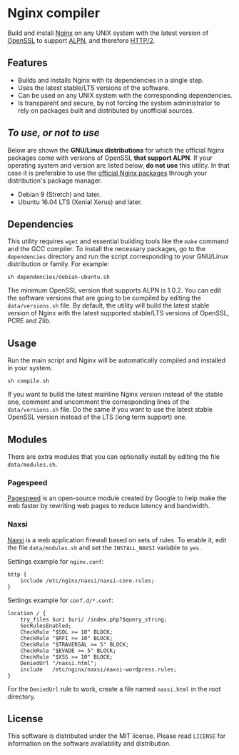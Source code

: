 # Nginx compiler

Build and install [Nginx](https://nginx.org) on any UNIX system with the latest version of [OpenSSL](https://www.openssl.org/) to support [ALPN](https://en.wikipedia.org/wiki/Application-Layer_Protocol_Negotiation), and therefore [HTTP/2](https://en.wikipedia.org/wiki/HTTP/2).

## Features
* Builds and installs Nginx with its dependencies in a single step.
* Uses the latest stable/LTS versions of the software.
* Can be used on any UNIX system with the corresponding dependencies.
* Is transparent and secure, by not forcing the system administrator to rely on packages built and distributed by unofficial sources.

## *To use, or not to use*
Below are shown the **GNU/Linux distributions** for which the official Nginx packages come with versions of OpenSSL **that support ALPN**. If your operating system and version are listed below, **do not use** this utility. In that case it is preferable to use the [official Nginx packages](https://nginx.org/en/linux_packages.html) through your distribution's package manager.

* Debian 9 (Stretch) and later.
* Ubuntu 16.04 LTS (Xenial Xerus) and later.

## Dependencies
This utility requires `wget` and essential building tools like the `make` command and the GCC compiler. To install the necessary packages, go to the `dependencies` directory and run the script corresponding to your GNU/Linux distribution or family. For example:
```Shell
sh dependencies/debian-ubuntu.sh
```

The minimum OpenSSL version that supports ALPN is 1.0.2. You can edit the software versions that are going to be compiled by editing the `data/versions.sh` file. By default, the utility will build the latest stable version of Nginx with the latest supported stable/LTS versions of OpenSSL, PCRE and Zlib.

## Usage
Run the main script and Nginx will be automatically compiled and installed in your system.

```Shell
sh compile.sh
```

If you want to build the latest mainline Nginx version instead of the stable one, comment and uncomment the corresponding lines of the `data/versions.sh` file. Do the same if you want to use the latest stable OpenSSL version instead of the LTS (long term support) one.

## Modules

There are extra modules that you can optionally install by editing the file `data/modules.sh`.

### Pagespeed

[Pagespeed](https://github.com/pagespeed/ngx_pagespeed) is an open-source module created by Google to help make the web faster by rewriting web pages to reduce latency and bandwidth.

### Naxsi

[Naxsi](https://www.nbs-system.com/securite-informatique/outils-securite-informatique-open-source/naxsi/) is a web application firewall based on sets of rules. To enable it, edit the file `data/modules.sh` and set the `INSTALL_NAXSI` variable to `yes`.

Settings example for `nginx.conf`:
```Nginx
http {
    include /etc/nginx/naxsi/naxsi-core.rules;
}
```

Settings example for `conf.d/*.conf`:
```Nginx
location / {
    try_files $uri $uri/ /index.php?$query_string;
    SecRulesEnabled;
    CheckRule "$SQL >= 10" BLOCK;
    CheckRule "$RFI >= 10" BLOCK;
    CheckRule "$TRAVERSAL >= 5" BLOCK;
    CheckRule "$EVADE >= 5" BLOCK;
    CheckRule "$XSS >= 10" BLOCK;
    DeniedUrl "/naxsi.html"; 
    include   /etc/nginx/naxsi/naxsi-wordpress.rules;
}
```

For the `DeniedUrl` rule to work, create a file named `naxsi.html` in the root directory.

## License
This software is distributed under the MIT license. Please read `LICENSE` for information on the software availability and distribution.
